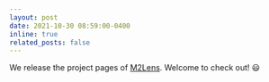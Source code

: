 ```yaml
---
layout: post
date: 2021-10-30 08:59:00-0400
inline: true
related_posts: false
---
```


We release the project pages of <a href="https://andy-xingbowang.com/m2lens/">M2Lens</a>. Welcome to check out! :smiley: